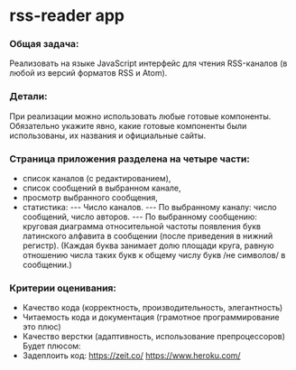 # rss-reader app

### Общая задача: 

Реализовать на языке JavaScript интерфейс для чтения RSS-каналов (в любой из версий форматов RSS и Atom).

### Детали:
При реализации можно использовать любые готовые компоненты. Обязательно
укажите явно, какие готовые компоненты были использованы, их названия и
официальные сайты.

### Страница приложения разделена на четыре части:
* список каналов (с редактированием), 
* список сообщений в выбранном канале, 
* просмотр выбранного сообщения, 
* статистика:
--- Число каналов.
--- По выбранному каналу: число сообщений, число авторов.
--- По выбранному сообщению: круговая диаграмма относительной частоты появления
букв латинского алфавита в сообщении (после приведения в нижний регистр). (Каждая буква занимает долю площади круга, равную отношению числа таких букв к общему числу букв /не символов/ в сообщении.)

### Критерии оценивания:
- Качество кода (корректность, производительность, элегантность)
- Читаемость кода и документация (грамотное программирование это плюс)
- Качество верстки (адаптивность, использование препроцессоров)
Будет плюсом:
- Задеплоить код: https://zeit.co/ https://www.heroku.com/
